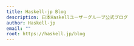 ```yaml
---
title: Haskell-jp Blog
description: 日本Haskellユーザーグループ公式ブログ
author: Haskell-jp
email: ""
root: https://haskell.jp/blog
---
```

